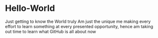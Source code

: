 # Hello-World
Just getting to know the World truly
Am just the unique me making every effort to learn something at every presented opportunity, hence am taking out time to learn what GitHub is all about now
